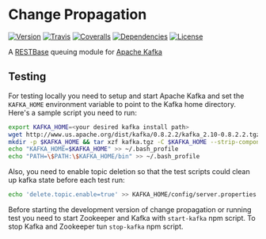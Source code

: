 # Change Propagation 
[![Version](https://img.shields.io/npm/v/change-propagation.svg?maxAge=2592000&style=flat-square)](https://www.npmjs.com/package/change-propagation)
[![Travis](https://img.shields.io/travis/wikimedia/change-propagation.svg?maxAge=2592000&style=flat-square)](https://travis-ci.org/wikimedia/change-propagation)
[![Coveralls](https://img.shields.io/coveralls/wikimedia/change-propagation.svg?maxAge=2592000&style=flat-square)](https://coveralls.io/github/wikimedia/change-propagation)
[![Dependencies](https://img.shields.io/david/wikimedia/change-propagation.svg?maxAge=2592000&style=flat-square)](https://david-dm.org/wikimedia/change-propagation)
[![License](https://img.shields.io/github/license/wikimedia/change-propagation.svg?maxAge=2592000&style=flat-square)](https://github.com/wikimedia/change-propagation/blob/master/LICENSE)

A [RESTBase](https://github.com/wikimedia/restbase) queuing module for
[Apache Kafka](http://kafka.apache.org/)


## Testing

For testing locally you need to setup and start Apache Kafka and set the 
`KAFKA_HOME` environment variable to point to the Kafka home directory.
Here's a sample script you need to run:

```bash
export KAFKA_HOME=<your desired kafka install path>
wget http://www.us.apache.org/dist/kafka/0.8.2.2/kafka_2.10-0.8.2.2.tgz -O kafka.tgz
mkdir -p $KAFKA_HOME && tar xzf kafka.tgz -C $KAFKA_HOME --strip-components 1
echo "KAFKA_HOME=$KAFKA_HOME" >> ~/.bash_profile
echo "PATH=\$PATH:\$KAFKA_HOME/bin" >> ~/.bash_profile
```

Also, you need to enable topic deletion so that the test scripts could clean up
kafka state before each test run:

```bash
echo 'delete.topic.enable=true' >> KAFKA_HOME/config/server.properties
```

Before starting the development version of change propagation or running
test you need to start Zookeeper and Kafka with `start-kafka` npm script.
To stop Kafka and Zookeeper tun `stop-kafka` npm script.

